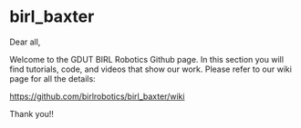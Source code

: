 # birl_baxter

Dear all, 

Welcome to the GDUT BIRL Robotics Github page. In this section you will find tutorials, code, and videos that show our work. Please refer to our wiki page for all the details: 

https://github.com/birlrobotics/birl_baxter/wiki

Thank you!!